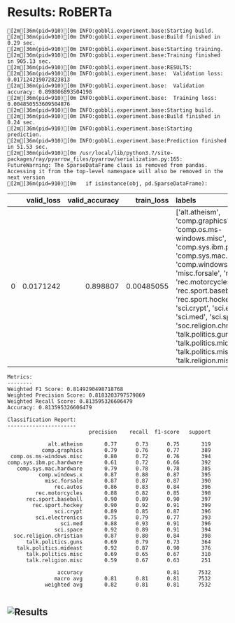 # Results: RoBERTa
```
[2m[36m(pid=910)[0m INFO:gobbli.experiment.base:Starting build.
[2m[36m(pid=910)[0m INFO:gobbli.experiment.base:Build finished in 0.29 sec.
[2m[36m(pid=910)[0m INFO:gobbli.experiment.base:Starting training.
[2m[36m(pid=910)[0m INFO:gobbli.experiment.base:Training finished in 905.13 sec.
[2m[36m(pid=910)[0m INFO:gobbli.experiment.base:RESULTS:
[2m[36m(pid=910)[0m INFO:gobbli.experiment.base:  Validation loss: 0.017124219072823813
[2m[36m(pid=910)[0m INFO:gobbli.experiment.base:  Validation accuracy: 0.898806893504198
[2m[36m(pid=910)[0m INFO:gobbli.experiment.base:  Training loss: 0.004850553609504876
[2m[36m(pid=910)[0m INFO:gobbli.experiment.base:Starting build.
[2m[36m(pid=910)[0m INFO:gobbli.experiment.base:Build finished in 0.24 sec.
[2m[36m(pid=910)[0m INFO:gobbli.experiment.base:Starting prediction.
[2m[36m(pid=910)[0m INFO:gobbli.experiment.base:Prediction finished in 51.53 sec.
[2m[36m(pid=910)[0m /usr/local/lib/python3.7/site-packages/ray/pyarrow_files/pyarrow/serialization.py:165: FutureWarning: The SparseDataFrame class is removed from pandas. Accessing it from the top-level namespace will also be removed in the next version
[2m[36m(pid=910)[0m   if isinstance(obj, pd.SparseDataFrame):

```
|    |   valid_loss |   valid_accuracy |   train_loss | labels                                                                                                                                                                                                                                                                                                                                                                                                    | checkpoint                                                                                                                 | node_ip_address   | model_params                                                            |
|---:|-------------:|-----------------:|-------------:|:----------------------------------------------------------------------------------------------------------------------------------------------------------------------------------------------------------------------------------------------------------------------------------------------------------------------------------------------------------------------------------------------------------|:---------------------------------------------------------------------------------------------------------------------------|:------------------|:------------------------------------------------------------------------|
|  0 |    0.0171242 |         0.898807 |   0.00485055 | ['alt.atheism', 'comp.graphics', 'comp.os.ms-windows.misc', 'comp.sys.ibm.pc.hardware', 'comp.sys.mac.hardware', 'comp.windows.x', 'misc.forsale', 'rec.autos', 'rec.motorcycles', 'rec.sport.baseball', 'rec.sport.hockey', 'sci.crypt', 'sci.electronics', 'sci.med', 'sci.space', 'soc.religion.christian', 'talk.politics.guns', 'talk.politics.mideast', 'talk.politics.misc', 'talk.religion.misc'] | benchmark_data/model/Transformer/64c7f40731884c05938f5ba5e96f0835/train/a5a36d238646494f91d5dbee958fa970/output/checkpoint | 172.80.10.2       | {'transformer_model': 'Roberta', 'transformer_weights': 'roberta-base'} |
```
Metrics:
--------
Weighted F1 Score: 0.8149290498718768
Weighted Precision Score: 0.8183203797579869
Weighted Recall Score: 0.813595326606479
Accuracy: 0.813595326606479

Classification Report:
----------------------
                          precision    recall  f1-score   support

             alt.atheism       0.77      0.73      0.75       319
           comp.graphics       0.79      0.76      0.77       389
 comp.os.ms-windows.misc       0.80      0.72      0.76       394
comp.sys.ibm.pc.hardware       0.61      0.72      0.66       392
   comp.sys.mac.hardware       0.79      0.78      0.78       385
          comp.windows.x       0.87      0.88      0.87       395
            misc.forsale       0.87      0.87      0.87       390
               rec.autos       0.86      0.83      0.84       396
         rec.motorcycles       0.88      0.82      0.85       398
      rec.sport.baseball       0.90      0.89      0.90       397
        rec.sport.hockey       0.90      0.92      0.91       399
               sci.crypt       0.89      0.85      0.87       396
         sci.electronics       0.75      0.79      0.77       393
                 sci.med       0.88      0.93      0.91       396
               sci.space       0.92      0.89      0.91       394
  soc.religion.christian       0.87      0.80      0.84       398
      talk.politics.guns       0.69      0.79      0.73       364
   talk.politics.mideast       0.92      0.87      0.90       376
      talk.politics.misc       0.69      0.65      0.67       310
      talk.religion.misc       0.59      0.67      0.63       251

                accuracy                           0.81      7532
               macro avg       0.81      0.81      0.81      7532
            weighted avg       0.82      0.81      0.81      7532


```

![Results](RoBERTa/plot.png)
---